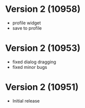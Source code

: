 # Version 2 (10958)
- profile widget
- save to profile

# Version 2 (10953)
- fixed dialog dragging
- fixed minor bugs

# Version 2 (10951)
- Initial release